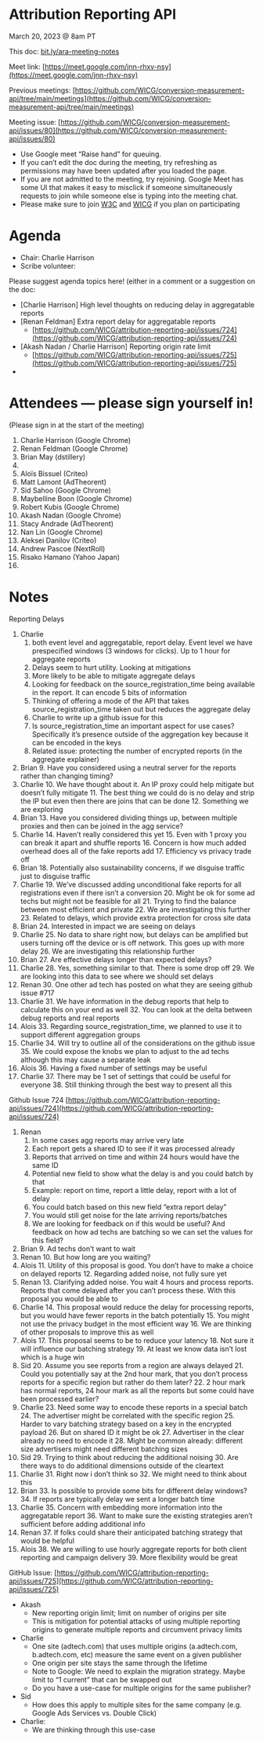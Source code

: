 # Attribution Reporting API

March 20, 2023 @ 8am PT

This doc: [bit.ly/ara-meeting-notes](bit.ly/ara-meeting-notes)

Meet link: [https://meet.google.com/jnn-rhxv-nsy](https://meet.google.com/jnn-rhxv-nsy)

Previous meetings: [https://github.com/WICG/conversion-measurement-api/tree/main/meetings](https://github.com/WICG/conversion-measurement-api/tree/main/meetings)

Meeting issue: [https://github.com/WICG/conversion-measurement-api/issues/80](https://github.com/WICG/conversion-measurement-api/issues/80)



* Use Google meet “Raise hand” for queuing.
* If you can’t edit the doc during the meeting, try refreshing as permissions may have been updated after you loaded the page.
* If you are not admitted to the meeting, try rejoining. Google Meet has some UI that makes it easy to misclick if someone simultaneously requests to join while someone else is typing into the meeting chat.
* Please make sure to join [W3C](https://www.w3.org/) and [WICG](https://www.w3.org/community/wicg/) if you plan on participating


# Agenda



* Chair: Charlie Harrison
* Scribe volunteer: 

Please suggest agenda topics here! (either in a comment or a suggestion on the doc:



* [Charlie Harrison] High level thoughts on reducing delay in aggregatable reports
* [Renan Feldman] Extra report delay for aggregatable reports
    * [https://github.com/WICG/attribution-reporting-api/issues/724](https://github.com/WICG/attribution-reporting-api/issues/724)
* [Akash Nadan / Charlie Harrison] Reporting origin rate limit
    * [https://github.com/WICG/attribution-reporting-api/issues/725](https://github.com/WICG/attribution-reporting-api/issues/725)
* 


# Attendees — please sign yourself in! 

(Please sign in at the start of the meeting)



1. Charlie Harrison (Google Chrome)
2. Renan Feldman (Google Chrome)
3. Brian May (dstillery)
4. 
5. Aloïs Bissuel (Criteo)
6. Matt Lamont (AdTheorent)
7. Sid Sahoo (Google Chrome)
8. Maybelline Boon (Google Chrome)
9. Robert Kubis (Google Chrome)
10. Akash Nadan (Google Chrome)
11. Stacy Andrade (AdTheorent)
12. Nan Lin (Google Chrome)
13. Aleksei Danilov (Criteo)
14. Andrew Pascoe (NextRoll)
15. Risako Hamano (Yahoo Japan)
16. 


# Notes

Reporting Delays



1. Charlie
    1. both event level and aggregatable, report delay. Event level we have prespecified windows (3 windows for clicks). Up to 1 hour for aggregate reports
    2. Delays seem to hurt utility. Looking at mitigations
    3. More likely to be able to mitigate aggregate delays
    4. Looking for feedback on the source_registration_time being available in the report. It can encode 5 bits of information
    5. Thinking of offering a mode of the API that takes source_registration_time taken out but reduces the aggregate delay
    6. Charlie to write up a github issue for this
    7. Is source_registration_time an important aspect for use cases? Specifically it’s presence outside of the aggregation key because it can be encoded in the keys
    8. Related issue: protecting the number of encrypted reports (in the aggregate explainer)
2. Brian
    9. Have you considered using a neutral server for the reports rather than changing timing?
3. Charlie
    10. We have thought about it. An IP proxy could help mitigate but doesn’t fully mitigate
    11. The best thing we could do is no delay and strip the IP but even then there are joins that can be done
    12. Something we are exploring
4. Brian
    13. Have you considered dividing things up, between multiple proxies and then can be joined in the agg service?
5. Charlie
    14. Haven’t really considered this yet
    15. Even with 1 proxy you can break it apart and shuffle reports
    16. Concern is how much added overhead does all of the fake reports add
    17. Efficiency vs privacy trade off
6. Brian
    18. Potentially also sustainability concerns, if we disguise traffic just to disguise traffic
7. Charlie
    19. We’ve discussed adding unconditional fake reports for all registrations even if there isn’t a conversion
    20. Might be ok for some ad techs but might not be feasible for all
    21. Trying to find the balance between most efficient and private
    22. We are investigating this further
    23. Related to delays, which provide extra protection for cross site data
8. Brian
    24. Interested in impact we are seeing on delays
9. Charlie
    25. No data to share right now, but delays can be amplified but users turning off the device or is off network. This goes up with more delay
    26. We are investigating this relationship further
10. Brian
    27. Are effective delays longer than expected delays?
11. Charlie
    28. Yes, something similar to that. There is some drop off
    29. We are looking into this data to see where we should set delays
12. Renan
    30. One other ad tech has posted on what they are seeing github issue #717
13. Charlie
    31. We have information in the debug reports that help to calculate this on your end as well
    32. You can look at the delta between debug reports and real reports
14. Alois
    33. Regarding source_registration_time, we planned to use it to support different aggregation groups
15. Charlie
    34. Will try to outline all of the considerations on the github issue
    35. We could expose the knobs we plan to adjust to the ad techs although this may cause a separate leak
16. Alois
    36. Having a fixed number of settings may be useful
17. Charlie
    37. There may be 1 set of settings that could be useful for everyone
    38. Still thinking through the best way to present all this

Github Issue 724 [https://github.com/WICG/attribution-reporting-api/issues/724](https://github.com/WICG/attribution-reporting-api/issues/724) 



1. Renan
    1. In some cases agg reports may arrive very late
    2. Each report gets a shared ID to see if it was processed already
    3. Reports that arrived on time and within 24 hours would have the same ID
    4. Potential new field to show what the delay is and you could batch by that
    5. Example: report on time, report a little delay, report with a lot of delay
    6. You could batch based on this new field “extra report delay”
    7. You would still get noise for the late arriving reports/batches
    8. We are looking for feedback on if this would be useful? And feedback on how ad techs are batching so we can set the values for this field?
2. Brian
    9. Ad techs don’t want to wait
3. Renan
    10. But how long are you waiting?
4. Alois
    11. Utility of this proposal is good. You don’t have to make a choice on delayed reports
    12. Regarding added noise, not fully sure yet
5. Renan
    13. Clarifying added noise. You wait 4 hours and process reports. Reports that come delayed after you can’t process these. With this proposal you would be able to
6. Charlie
    14. This proposal would reduce the delay for processing reports, but you would have fewer reports in the batch potentially
    15. You might not use the privacy budget in the most efficient way
    16. We are thinking of other proposals to improve this as well
7. Alois
    17. This proposal seems to be to reduce your latency
    18. Not sure it will influence our batching strategy
    19. At least we know data isn’t lost which is a huge win
8. Sid
    20. Assume you see reports from a region are always delayed
    21. Could you potentially say at the 2nd hour mark, that you don’t process reports for a specific region but rather do them later?
    22. 2 hour mark has normal reports, 24 hour mark as all the reports but some could have been processed earlier?
9. Charlie
    23. Need some way to encode these reports in a special batch
    24. The advertiser might be correlated with the specific region
    25. Harder to vary batching strategy based on a key in the encrypted payload
    26. But on shared ID it might be ok
    27. Advertiser in the clear already no need to encode it
    28. Might be common already: different size advertisers might need different batching sizes
10. Sid
    29. Trying to think about reducing the additional noising
    30. Are there ways to do additional dimensions outside of the cleartext
11. Charlie
    31. Right now i don’t think so
    32. We might need to think about this
12. Brian
    33. Is possible to provide some bits for different delay windows?
    34. If reports are typically delay we sent a longer batch time
13. Charlie
    35. Concern with embedding more information into the aggregatable report
    36. Want to make sure the existing strategies aren’t sufficient before adding additional info
14. Renan
    37. If folks could share their anticipated batching strategy that would be helpful
15. Alois
    38. We are willing to use hourly aggregate reports for both client reporting and campaign delivery 
    39. More flexibility would be great

GitHub Issue: [https://github.com/WICG/attribution-reporting-api/issues/725](https://github.com/WICG/attribution-reporting-api/issues/725)



* Akash
    * New reporting origin limit; limit on number of origins per site
    * This is mitigation for potential attacks of using multiple reporting origins to generate multiple reports and circumvent privacy limits
* Charlie
    * One site (adtech.com) that uses multiple origins (a.adtech.com, b.adtech.com, etc) measure the same event on a given publisher
    * One origin per site stays the same through the lifetime
    * Note to Google: We need to explain the migration strategy. Maybe limit to “1 current” that can be swapped out
    * Do you have a use-case for multiple origins for the same publisher?
* Sid
    * How does this apply to multiple sites for the same company (e.g. Google Ads Services vs. Double Click)
* Charlie: 
    * We are thinking through this use-case 
